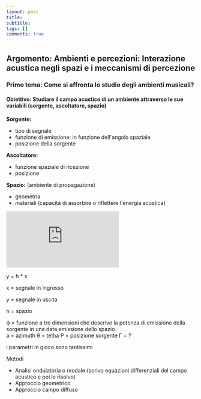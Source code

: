 ```yaml
---
layout: post
title:  
subtitle:  
tags: []
comments: true
---
```

<html>
<head>
<style>
div.a {
  text-align: center;
}
div.b {
  text-align: left;
}
div.c {
  text-align: right;
}
div.d {
  text-align: justify;
}
</style>
</head>
<body>

<div class="b">
<h2><b>Argomento</b>: Ambienti e percezioni: Interazione acustica negli spazi e i meccanismi di percezione</h2>
<h3><b>Primo tema</b>: Come si affronta lo studio degli ambienti musicali?</h3>
<h4><b>Obiettivo</b>: Studiare il campo acustico di un ambiente attraverso le sue variabili (sorgente, ascoltatore, spazio)</h4>


<p><b>Sorgente:</b>

- tipo di segnale
- funzione di emissione: in funzione dell'angolo spaziale
- posizione della sorgente


<b>Ascoltatore:</b>

- funzione spaziale di ricezione
- posizione


<b>Spazio:</b> (ambiente di propagazione)

<ul>
<li>geometria</li>
<li>materiali (capacità di assorbire o riflettere l'energia acustica)</li>
</ul>
</p>



<div class="container">
 <iframe src="https://www.youtube.com/embed/lLUcOFwZvyY" 
 frameborder="0" allowfullscreen class="video"></iframe>
 </div>


y = h * x

x = segnale in ingresso

y = segnale in uscita

h = spazio


ϕ = funzione a tre dimensioni che descrive la potenza di emissione della sorgente in una data emissione dello spazio  
a = azimuth
θ = tetha
P = posizione sorgente
Γ = ?



i parametri in gioco sono tantissimi


Metodi

- Analisi ondulatoria o modale (scrivo equazioni differenziali del campo acustico e poi le risolvo)
- Approccio geometrico
- Approccio campo diffuso
